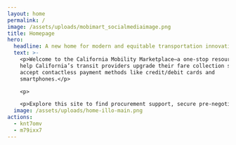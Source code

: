 ```yaml
---
layout: home
permalink: /
image: /assets/uploads/mobimart_socialmediaimage.png
title: Homepage
hero:
  headline: A new home for modern and equitable transportation innovations
  text: >-
    <p>Welcome to the California Mobility Marketplace—a one-stop resource to
    help California’s transit providers upgrade their fare collection systems to
    accept contactless payment methods like credit/debit cards and
    smartphones.</p>

    <p>

    <p>Explore this site to find procurement support, secure pre-negotiated rates, and learn how contactless fare collection can help you and your riders.</p>
  image: /assets/uploads/home-illo-main.png
actions:
  - knt7omv
  - m79ixx7
---
```

